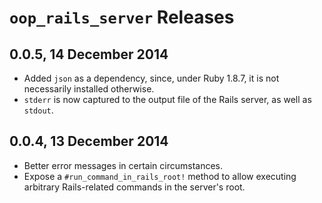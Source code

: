 # `oop_rails_server` Releases

## 0.0.5, 14 December 2014

* Added `json` as a dependency, since, under Ruby 1.8.7, it is not necessarily installed otherwise.
* `stderr` is now captured to the output file of the Rails server, as well as `stdout`.

## 0.0.4, 13 December 2014

* Better error messages in certain circumstances.
* Expose a `#run_command_in_rails_root!` method to allow executing arbitrary Rails-related commands in the
  server's root.
